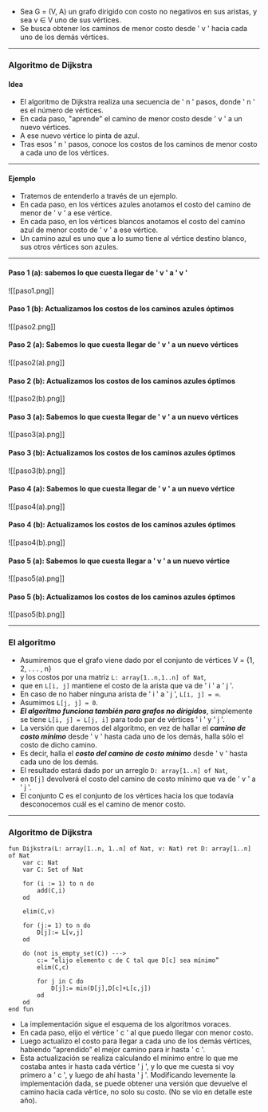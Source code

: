 - Sea G = (V, A) un grafo dirigido con costo no negativos en sus aristas, y sea v ∈ V uno de sus vértices.
- Se busca obtener los caminos de menor costo desde ' v ' hacia cada uno de los demás vértices.
---
### Algoritmo de Dijkstra
#### Idea
- El algoritmo de Dijkstra realiza una secuencia de ' n ' pasos, donde ' n ' es el número de vértices.
- En cada paso, "aprende" el camino de menor costo desde ' v ' a un nuevo vértices.
- A ese nuevo vértice lo pinta de azul.
- Tras esos ' n ' pasos, conoce los costos de los caminos de menor costo a cada uno de los vértices.
---
#### Ejemplo
- Tratemos de entenderlo a través de un ejemplo.
- En cada paso, en los vértices azules anotamos el costo del camino de menor de ' v ' a ese vértice.
- En cada paso, en los vértices blancos anotamos el costo del camino azul de menor costo de ' v ' a ese vértice.
- Un camino azul es uno que a lo sumo tiene al vértice destino blanco, sus otros vértices son azules.
---
#### Paso 1 (a): sabemos lo que cuesta llegar de ' v ' a ' v '
![[paso1.png]]
#### Paso 1 (b): Actualizamos los costos de los caminos azules óptimos
![[paso2.png]]
#### Paso 2 (a): Sabemos lo que cuesta llegar de ' v ' a un nuevo vértices
![[paso2(a).png]]
#### Paso 2 (b): Actualizamos los costos de los caminos azules óptimos
![[paso2(b).png]]
#### Paso 3 (a): Sabemos lo que cuesta llegar de ' v ' a un nuevo vértices
![[paso3(a).png]]
#### Paso 3 (b): Actualizamos los costos de los caminos azules óptimos
![[paso3(b).png]]
#### Paso 4 (a): Sabemos lo que cuesta llegar de ' v ' a un nuevo vértice
![[paso4(a).png]]
#### Paso 4 (b): Actualizamos los costos de los caminos azules óptimos
![[paso4(b).png]]
#### Paso 5 (a): Sabemos lo que cuesta llegar a ' v ' a un nuevo vértice
![[paso5(a).png]]
#### Paso 5 (b): Actualizamos los costos de los caminos azules óptimos
![[paso5(b).png]]

---
### El algoritmo
- Asumiremos que el grafo viene dado por el conjunto de vértices V = {1, 2, . . . , n}
- y los costos por una matriz `L: array[1..n,1..n] of Nat`,
- que en `L[i, j]` mantiene el costo de la arista que va de ' i ' a ' j '.
- En caso de no haber ninguna arista de ' i ' a ' j ', `L[i, j] = ∞`.
- Asumimos `L[j, j] = 0`.
- ***El algoritmo funciona también para grafos no dirigidos***, simplemente se tiene        `L[i, j] = L[j, i]` para todo par de vértices ' i ' y ' j '.
- La versión que daremos del algoritmo, en vez de hallar el ***camino de costo mínimo*** desde ' v ' hasta cada uno de los demás, halla sólo el costo de dicho camino.
- Es decir, halla el ***costo del camino de costo mínimo*** desde ' v ' hasta cada uno de los demás.
- El resultado estará dado por un arreglo `D: array[1..n] of Nat`,
- en `D[j]` devolverá el costo del camino de costo mínimo que va de ' v ' a ' j '.
- El conjunto C es el conjunto de los vértices hacia los que todavía desconocemos cuál es el camino de menor costo.
---
### Algoritmo de Dijkstra
```LenguajeDeLaMateria
fun Dijkstra(L: array[1..n, 1..n] of Nat, v: Nat) ret D: array[1..n] of Nat
	var c: Nat 
	var C: Set of Nat
	
	for (i := 1) to n do 
		add(C,i)
	od
	
	elim(C,v) 
	
	for (j:= 1) to n do 
		D[j]:= L[v,j] 
	od 
	
	do (not is_empty_set(C)) --->
		c:= “elijo elemento c de C tal que D[c] sea mínimo”
		elim(C,c)
		
		for j in C do 
			D[j]:= min(D[j],D[c]+L[c,j]) 
		od
	od
end fun
```
- La implementación sigue el esquema de los algoritmos voraces.
- En cada paso, elijo el vértice ' c ' al que puedo llegar con menor costo.
- Luego actualizo el costo para llegar a cada uno de los demás vértices, habiendo “aprendido” el mejor camino para ir hasta ' c '.
- Esta actualización se realiza calculando el mínimo entre lo que me costaba antes ir hasta cada vértice ' j ', y lo que me cuesta si voy primero a ' c ', y luego de ahí hasta ' j '.
Modificando levemente la implementación dada, se puede obtener una versión que devuelve el camino hacia cada vértice, no solo su costo. (No se vio en detalle este año).
